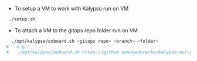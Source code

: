 - To setup a VM to work with Kalypso run on VM
```sh
 ./setup.sh
```

- To attach a VM to the gitops repo folder run on VM
```sh
  ./opt/kalypso/onboard.sh <gitops repo> <branch> <folder>
#   e.g.:
#   ./opt/kalypso/onboard.sh https://github.com/eedorenko/kalypso-oci-gitops dev vm
```
